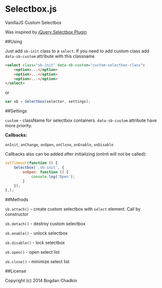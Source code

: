 Selectbox.js
============

VanillaJS Custom Selectbox

Was inspired by [jQuery Selectbox Plugin](http://www.bulgaria-web-developers.com/projects/javascript/selectbox/)


##Using

Just add `sb-init` class to a `select`. If you need to add custom class add `data-sb-custom` attribute with this classname

```html
<select class="sb-init" data-sb-custom="custom-selectbox-class">
	<option>...</option>
	<option>...</option>
	<option>...</option>
</select>
```

or

```js
var sb = Selectbox(selector, settings);
```

##Settings

`custom` - className for selectbox containers. `data-sb-custom` attribute have more priority.

**Callbacks:**

`onInit`,
`onChange`,
`onOpen`,
`onClose`,
`onEnable`,
`onDisable`

Callbacks also can be added after initializing (onInit will not be called):

```js
setTimeout(function () {
	Selectbox('.sb-init', {
		onOpen: function () {
			console.log('Open');
		}
	});
},);
```

##Methods

`sb.attach()` - create custom selectbox with `select` element. Call by constructor

`sb.detach()` - destroy custom selectbox

`sb.enable()` - unlock selectbox

`sb.disable()` - lock selectbox

`sb.open()` - open select list

`sb.close()` - minimize select list





##License

Copyright (c) 2014 Bogdan Chadkin
